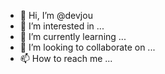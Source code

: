 - 👋 Hi, I’m @devjou
- 👀 I’m interested in ...
- 🌱 I’m currently learning ...
- 💞️ I’m looking to collaborate on ...
- 📫 How to reach me ...

<!---
devjou/devjou is a ✨ special ✨ repository because its `README.md` (this file) appears on your GitHub profile.
You can click the Preview link to take a look at your changes.
--->
